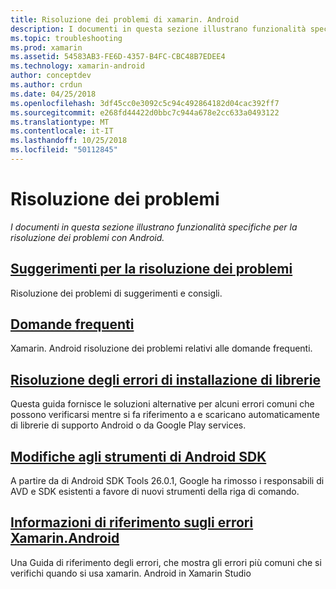 ```yaml
---
title: Risoluzione dei problemi di xamarin. Android
description: I documenti in questa sezione illustrano funzionalità specifiche per la risoluzione dei problemi con Android.
ms.topic: troubleshooting
ms.prod: xamarin
ms.assetid: 54583AB3-FE6D-4357-B4FC-CBC48B7EDEE4
ms.technology: xamarin-android
author: conceptdev
ms.author: crdun
ms.date: 04/25/2018
ms.openlocfilehash: 3df45cc0e3092c5c94c492864182d04cac392ff7
ms.sourcegitcommit: e268fd44422d0bbc7c944a678e2cc633a0493122
ms.translationtype: MT
ms.contentlocale: it-IT
ms.lasthandoff: 10/25/2018
ms.locfileid: "50112845"
---
```

# <a name="troubleshooting"></a>Risoluzione dei problemi

_I documenti in questa sezione illustrano funzionalità specifiche per la risoluzione dei problemi con Android._

## <a name="troubleshooting-tipsandroidtroubleshootingtroubleshootingmd"></a>[Suggerimenti per la risoluzione dei problemi](~/android/troubleshooting/troubleshooting.md)

Risoluzione dei problemi di suggerimenti e consigli.


## <a name="frequently-asked-questionsquestionsindexmd"></a>[Domande frequenti](questions/index.md)

Xamarin. Android risoluzione dei problemi relativi alle domande frequenti.


## <a name="resolving-library-installation-errorsandroidtroubleshootingresolving-library-installation-errorsmd"></a>[Risoluzione degli errori di installazione di librerie](~/android/troubleshooting/resolving-library-installation-errors.md)

Questa guida fornisce le soluzioni alternative per alcuni errori comuni che possono verificarsi mentre si fa riferimento a e scaricano automaticamente di librerie di supporto Android o da Google Play services.


## <a name="changes-to-the-android-sdk-toolingandroidtroubleshootingsdk-cli-tooling-changesmd"></a>[Modifiche agli strumenti di Android SDK](~/android/troubleshooting/sdk-cli-tooling-changes.md)

A partire da di Android SDK Tools 26.0.1, Google ha rimosso i responsabili di AVD e SDK esistenti a favore di nuovi strumenti della riga di comando.


## <a name="xamarinandroid-errors-referenceandroidtroubleshootingerrorsmd"></a>[Informazioni di riferimento sugli errori Xamarin.Android](~/android/troubleshooting/errors.md)

Una Guida di riferimento degli errori, che mostra gli errori più comuni che si verifichi quando si usa xamarin. Android in Xamarin Studio
